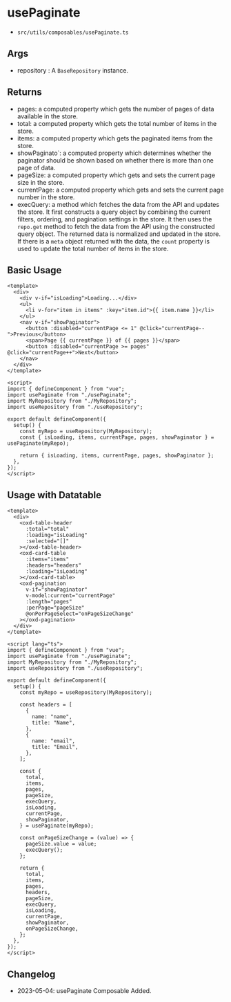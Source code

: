 # usePaginate
- `src/utils/composables/usePaginate.ts`

## Args
- repository : A `BaseRepository` instance.

## Returns
- pages: a computed property which gets the number of pages of data available in the store.
- total: a computed property which gets the total number of items in the store.
- items: a computed property which gets the paginated items from the store.
- showPaginato`: a computed property which determines whether the paginator should be shown based on whether there is more than one page of data.
- pageSize: a computed property which gets and sets the current page size in the store.
- currentPage: a computed property which gets and sets the current page number in the store.
- execQuery: a method which fetches the data from the API and updates the store. It first constructs a query object by combining the current filters, ordering, and pagination settings in the store. It then uses the `repo.get` method to fetch the data from the API using the constructed query object. The returned data is normalized and updated in the store. If there is a `meta` object returned with the data, the `count` property is used to update the total number of items in the store.

## Basic Usage

```vue
<template>
  <div>
    <div v-if="isLoading">Loading...</div>
    <ul>
      <li v-for="item in items" :key="item.id">{{ item.name }}</li>
    </ul>
    <nav v-if="showPaginator">
      <button :disabled="currentPage <= 1" @click="currentPage--">Previous</button>
      <span>Page {{ currentPage }} of {{ pages }}</span>
      <button :disabled="currentPage >= pages" @click="currentPage++">Next</button>
    </nav>
  </div>
</template>

<script>
import { defineComponent } from "vue";
import usePaginate from "./usePaginate";
import MyRepository from "./MyRepository";
import useRepository from "./useRepository";

export default defineComponent({
  setup() {
    const myRepo = useRepository(MyRepository);
    const { isLoading, items, currentPage, pages, showPaginator } = usePaginate(myRepo);

    return { isLoading, items, currentPage, pages, showPaginator };
  },
});
</script>
```

## Usage with Datatable

```vue
<template>
  <div>
    <oxd-table-header
      :total="total"
      :loading="isLoading"
      :selected="[]"
    ></oxd-table-header>
    <oxd-card-table
      :items="items"
      :headers="headers"
      :loading="isLoading"
    ></oxd-card-table>
    <oxd-pagination
      v-if="showPaginator"
      v-model:current="currentPage"
      :length="pages"
      :perPage="pageSize"
      @onPerPageSelect="onPageSizeChange"
    ></oxd-pagination>
  </div>
</template>

<script lang="ts">
import { defineComponent } from "vue";
import usePaginate from "./usePaginate";
import MyRepository from "./MyRepository";
import useRepository from "./useRepository";

export default defineComponent({
  setup() {
    const myRepo = useRepository(MyRepository);

    const headers = [
      {
        name: "name",
        title: "Name",
      },
      {
        name: "email",
        title: "Email",
      },
    ];

    const {
      total,
      items,
      pages,
      pageSize,
      execQuery,
      isLoading,
      currentPage,
      showPaginator,
    } = usePaginate(myRepo);

    const onPageSizeChange = (value) => {
      pageSize.value = value;
      execQuery();
    };

    return {
      total,
      items,
      pages,
      headers,
      pageSize,
      execQuery,
      isLoading,
      currentPage,
      showPaginator,
      onPageSizeChange,
    };
  },
});
</script>
```

## Changelog
- 2023-05-04: usePaginate Composable Added.

